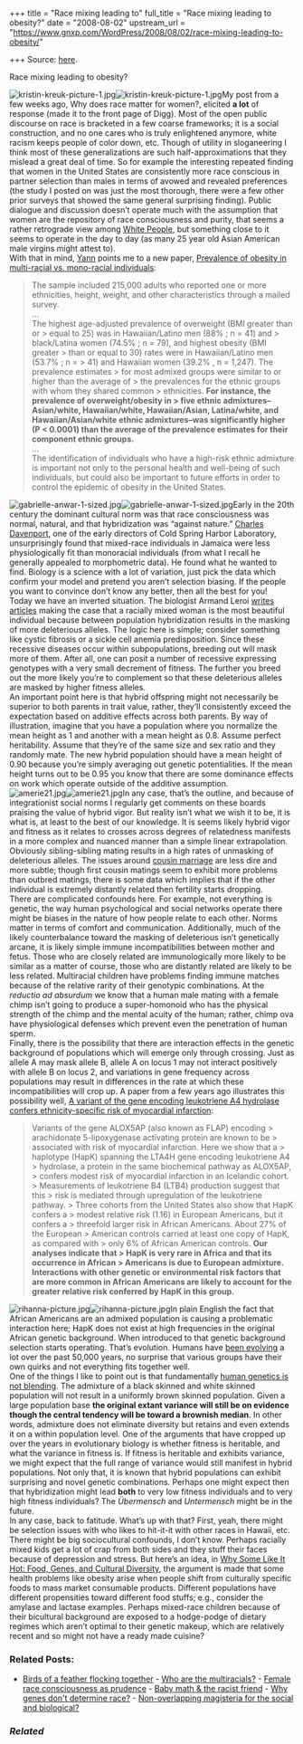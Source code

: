 +++
title = "Race mixing leading to"
full_title = "Race mixing leading to obesity?"
date = "2008-08-02"
upstream_url = "https://www.gnxp.com/WordPress/2008/08/02/race-mixing-leading-to-obesity/"

+++
Source: [here](https://www.gnxp.com/WordPress/2008/08/02/race-mixing-leading-to-obesity/).

Race mixing leading to obesity?

![kristin-kreuk-picture-1.jpg](https://i0.wp.com/blogs.discovermagazine.com/gnxp/files/kristin-kreuk-picture-1.jpg?resize=200%2C261)![kristin-kreuk-picture-1.jpg](https://i0.wp.com/blogs.discovermagazine.com/gnxp/files/kristin-kreuk-picture-1.jpg?resize=200%2C261)My post from a few weeks ago, Why does race matter for women?, elicited **a lot** of response (made it to the front page of Digg). Most of the open public discourse on race is bracketed in a few coarse frameworks; it is a social construction, and no one cares who is truly enlightened anymore, white racism keeps people of color down, etc. Though of utility in sloganeering I think most of these generalizations are such half-approximations that they mislead a great deal of time. So for example the interesting repeated finding that women in the United States are consistently more race conscious in partner selection than males in terms of avowed and revealed preferences (the study I posted on was just the most thorough, there were a few other prior surveys that showed the same general surprising finding). Public dialogue and discussion doesn’t operate much with the assumption that women are the repository of race consciousness and purity, that seems a rather retrograde view among [White People](http://stuffwhitepeoplelike.com/), but something close to it seems to operate in the day to day (as many 25 year old Asian American male virgins might attest to).  
With that in mind, [Yann](https://yannklimentidis.blogspot.com/2008/08/prevalence-of-obesity-in-bi-racials-vs.html) points me to a new paper, [Prevalence of obesity in multi-racial vs. mono-racial individuals](http://www.nature.com/oby/journal/v16/n5/abs/oby200831a.html):

> The sample included 215,000 adults who reported one or more ethnicities, height, weight, and other characteristics through a mailed survey.  
> …  
> The highest age-adjusted prevalence of overweight (BMI greater than or > equal to 25) was in Hawaiian/Latino men (88% ; n = 41) and > black/Latina women (74.5% ; n = 79), and highest obesity (BMI greater > than or equal to 30) rates were in Hawaiian/Latino men (53.7% ; n = > 41) and Hawaiian women (39.2% , n = 1,247). The prevalence estimates > for most admixed groups were similar to or higher than the average of > the prevalences for the ethnic groups with whom they shared common > ethnicities. **For instance, the prevalence of overweight/obesity in > five ethnic admixtures–Asian/white, Hawaiian/white, Hawaiian/Asian, Latina/white, and Hawaiian/Asian/white ethnic admixtures–was significantly higher (P \< 0.0001) than the average of the prevalence estimates for their component ethnic groups.**  
> …  
> The identification of individuals who have a high-risk ethnic admixture is important not only to the personal health and well-being of such individuals, but could also be important to future efforts in order to control the epidemic of obesity in the United States.

![gabrielle-anwar-1-sized.jpg](https://i0.wp.com/blogs.discovermagazine.com/gnxp/files/gabrielle-anwar-1-sized.jpg?resize=150%2C203)![gabrielle-anwar-1-sized.jpg](https://i0.wp.com/blogs.discovermagazine.com/gnxp/files/gabrielle-anwar-1-sized.jpg?resize=150%2C203)Early in the 20th century the dominant cultural norm was that race consciousness was normal, natural, and that hybridization was “against nature.” [Charles Davenport](https://en.wikipedia.org/wiki/Charles_B._Davenport), one of the early directors of Cold Spring Harbor Laboratory, unsurprisingly found that mixed-race individuals in Jamaica were less physiologically fit than monoracial individuals (from what I recall he generally appealed to morphometric data). He found what he wanted to find. Biology is a science with a lot of variation, just pick the data which confirm your model and pretend you aren’t selection biasing. If the people you want to convince don’t know any better, then all the best for you!  
Today we have an inverted situation. The biologist Armand Leroi [writes articles](http://armandleroi.com/media/pdf/AML_journ009.pdf) making the case that a racially mixed woman is the most beautiful individual because between population hybridization results in the masking of more deleterious alleles. The logic here is simple; consider something like cystic fibrosis or a sickle cell anemia predisposition. Since these recessive diseases occur within subpopulations, breeding out will mask more of them. After all, one can posit a number of recessive expressing genotypes with a very small decrement of fitness. The further you breed out the more likely you’re to complement so that these deleterious alleles are masked by higher fitness alleles.  
An important point here is that hybrid offspring might not necessarily be superior to both parents in trait value, rather, they’ll consistently exceed the expectation based on additive effects across both parents. By way of illustration, imagine that you have a population where you normalize the mean height as 1 and another with a mean height as 0.8. Assume perfect heritability. Assume that they’re of the same size and sex ratio and they randomly mate. The new hybrid population should have a mean height of 0.90 because you’re simply averaging out genetic potentialities. If the mean height turns out to be 0.95 you know that there are some dominance effects on work which operate outside of the additive assumption.  
![amerie21.jpg](https://i0.wp.com/blogs.discovermagazine.com/gnxp/files/amerie21.jpg?resize=200%2C202)![amerie21.jpg](https://i0.wp.com/blogs.discovermagazine.com/gnxp/files/amerie21.jpg?resize=200%2C202)In any case, that’s the outline, and because of integrationist social norms I regularly get comments on these boards praising the value of hybrid vigor. But reality isn’t what we wish it to be, it is what is, at least to the best of our knowledge. It is seems likely hybrid vigor and fitness as it relates to crosses across degrees of relatedness manifests in a more complex and nuanced manner than a simple linear extrapolation. Obviously sibling-sibling mating results in a high rates of unmasking of deleterious alleles. The issues around [cousin marriage](https://www.google.com/cse?cx=017254414699180528062%3Auyrcvn__yd0&q=cousin+mating+site%3Ahttp%3A%2F%2Fscienceblogs.com%2Fgnxp%2F&sa=Search) are less dire and more subtle; though first cousin matings seem to exhibit more problems than outbred matings, there is some data which implies that if the other individual is extremely distantly related then fertility starts dropping.  
There are complicated confounds here. For example, not everything is genetic, the way human psychological and social networks operate there might be biases in the nature of how people relate to each other. Norms matter in terms of comfort and communication. Additionally, much of the likely counterbalance toward the masking of deleterious isn’t genetically arcane, it is likely simple immune incompatibilities between mother and fetus. Those who are closely related are immunologically more likely to be similar as a matter of course, those who are distantly related are likely to be less related. Multiracial children have problems finding immune matches because of the relative rarity of their genotypic combinations. At the *reductio ad absurdum* we know that a human male mating with a female chimp isn’t going to produce a super-homonoid who has the physical strength of the chimp and the mental acuity of the human; rather, chimp ova have physiological defenses which prevent even the penetration of human sperm.  
Finally, there is the possibility that there are interaction effects in the genetic background of populations which will emerge only through crossing. Just as allele A may mask allele B, allele A on locus 1 may not interact positively with allele B on locus 2, and variations in gene frequency across populations may result in differences in the rate at which these incompatibilities will crop up. A paper from a few years ago illustrates this possibility well, [A variant of the gene encoding leukotriene A4 hydrolase confers ethnicity-specific risk of myocardial infarction](http://www.ncbi.nlm.nih.gov/pubmed/16282974?dopt=Abstract):

> Variants of the gene ALOX5AP (also known as FLAP) encoding > arachidonate 5-lipoxygenase activating protein are known to be > associated with risk of myocardial infarction. Here we show that a > haplotype (HapK) spanning the LTA4H gene encoding leukotriene A4 > hydrolase, a protein in the same biochemical pathway as ALOX5AP, > confers modest risk of myocardial infarction in an Icelandic cohort. > Measurements of leukotriene B4 (LTB4) production suggest that this > risk is mediated through upregulation of the leukotriene pathway. > Three cohorts from the United States also show that HapK confers a > modest relative risk (1.16) in European Americans, but it confers a > threefold larger risk in African Americans. About 27% of the European > American controls carried at least one copy of HapK, as compared with > only 6% of African American controls. **Our analyses indicate that > HapK is very rare in Africa and that its occurrence in African > Americans is due to European admixture. Interactions with other genetic or environmental risk factors that are more common in African Americans are likely to account for the greater relative risk conferred by HapK in this group.**

![rihanna-picture.jpg](https://i0.wp.com/blogs.discovermagazine.com/gnxp/files/rihanna-picture.jpg?resize=100%2C295)![rihanna-picture.jpg](https://i0.wp.com/blogs.discovermagazine.com/gnxp/files/rihanna-picture.jpg?resize=100%2C295)In plain English the fact that African Americans are an admixed population is causing a problematic interaction here; HapK does not exist at high frequencies in the original African genetic background. When introduced to that genetic background selection starts operating. That’s evolution. Humans have [been evolving](https://www.google.com/cse?cx=017254414699180528062%3Auyrcvn__yd0&q=recent+human+evolution+papers+site%3Ahttp%3A%2F%2Fscienceblogs.com%2Fgnxp%2F&sa=Search) a lot over the past 50,000 years, no surprise that various groups have their own quirks and not everything fits together well.  
One of the things I like to point out is that fundamentally [human genetics is not blending](https://www.google.com/cse?cx=017254414699180528062%3Auyrcvn__yd0&q=blending+genetics+site%3Ahttp%3A%2F%2Fscienceblogs.com%2Fgnxp%2F&sa=Search). The admixture of a black skinned and white skinned population will not result in a uniformly brown skinned population. Given a large population base **the original extant variance will still be on evidence though the central tendency will be toward a brownish median**. In other words, admixture does not eliminate diversity but retains and even extends it on a within population level. One of the arguments that have cropped up over the years in evolutionary biology is whether fitness is heritable, and what the variance in fitness is. If fitness is heritable and exhibits variance, we might expect that the full range of variance would still manifest in hybrid populations. Not only that, it is known that hybrid populations can exhibit surprising and novel genetic combinations. Perhaps one might expect then that hybridization might lead **both** to very low fitness individuals and to very high fitness individuals? The *Übermensch* and *Untermensch* might be in the future.  
In any case, back to fatitude. What’s up with that? First, yeah, there might be selection issues with who likes to hit-it-it with other races in Hawaii, etc. There might be big sociocultural confounds, I don’t know. Perhaps racially mixed kids get a lot of crap from both sides and they stuff their faces because of depression and stress. But here’s an idea, in [Why Some Like It Hot: Food, Genes, and Cultural Diversity](https://www.amazon.com/exec/obidos/ASIN/1559634669/geneexpressio-20/102-3972032-6983341?_encoding=UTF8&camp=1789&link_code=xm2), the argument is made that some health problems like obesity arise when people shift from culturally specific foods to mass market consumable products. Different populations have different propensities toward different food stuffs; e.g., consider the amylase and lactase examples. Perhaps mixed-race children because of their bicultural background are exposed to a hodge-podge of dietary regimes which aren’t optimal to their genetic makeup, which are relatively recent and so might not have a ready made cuisine?

### Related Posts:

- [Birds of a feather flocking
  together](https://www.gnxp.com/WordPress/2009/10/14/birds-of-a-feather-flocking-together/) - [Who are the
  multiracials?](https://www.gnxp.com/WordPress/2008/04/02/who-are-the-multiracials/) - [Female race consciousness as
  prudence](https://www.gnxp.com/WordPress/2010/10/16/female-race-consciousness-as-prudence/) - [Baby math & the racist
  friend](https://www.gnxp.com/WordPress/2006/09/15/baby-math-the-racist-friend/) - [Why genes don't determine
  race?](https://www.gnxp.com/WordPress/2007/06/13/why-genes-don-t-determine-race/) - [Non-overlapping magisteria for the social and
  biological?](https://www.gnxp.com/WordPress/2012/02/14/non-overlapping-magisteria-for-the-social-and-biological/)

### *Related*

[](https://www.addtoany.com/add_to/facebook?linkurl=https%3A%2F%2Fwww.gnxp.com%2FWordPress%2F2008%2F08%2F02%2Frace-mixing-leading-to-obesity%2F&linkname=Race%20mixing%20leading%20to%20obesity%3F "Facebook")[](https://www.addtoany.com/add_to/twitter?linkurl=https%3A%2F%2Fwww.gnxp.com%2FWordPress%2F2008%2F08%2F02%2Frace-mixing-leading-to-obesity%2F&linkname=Race%20mixing%20leading%20to%20obesity%3F "Twitter")[](https://www.addtoany.com/add_to/email?linkurl=https%3A%2F%2Fwww.gnxp.com%2FWordPress%2F2008%2F08%2F02%2Frace-mixing-leading-to-obesity%2F&linkname=Race%20mixing%20leading%20to%20obesity%3F "Email")[](https://www.addtoany.com/share)
